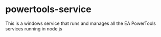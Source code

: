 # powertools-service
This is a windows service that runs and manages all the EA PowerTools services running in node.js
